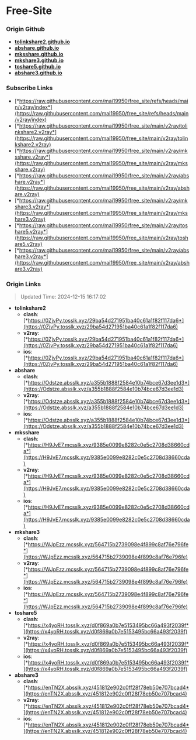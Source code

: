 # Free-Site

### Origin Github

- [**tolinkshare2.github.io**](https://github.com/tolinkshare2/tolinkshare2.github.io)
- [**abshare.github.io**](https://github.com/abshare/abshare.github.io)
- [**mksshare.github.io**](https://github.com/mksshare/mksshare.github.io)
- [**mkshare3.github.io**](https://github.com/mkshare3/mkshare3.github.io)
- [**toshare5.github.io**](https://github.com/toshare5/toshare5.github.io)
- [**abshare3.github.io**](https://github.com/abshare3/abshare3.github.io)

### Subscribe Links

- [*https://raw.githubusercontent.com/mai19950/free_site/refs/heads/main/v2ray/index*](https://raw.githubusercontent.com/mai19950/free_site/refs/heads/main/v2ray/index)
- [*https://raw.githubusercontent.com/mai19950/free_site/main/v2ray/tolinkshare2.v2ray*](https://raw.githubusercontent.com/mai19950/free_site/main/v2ray/tolinkshare2.v2ray)
- [*https://raw.githubusercontent.com/mai19950/free_site/main/v2ray/mksshare.v2ray*](https://raw.githubusercontent.com/mai19950/free_site/main/v2ray/mksshare.v2ray)
- [*https://raw.githubusercontent.com/mai19950/free_site/main/v2ray/abshare.v2ray*](https://raw.githubusercontent.com/mai19950/free_site/main/v2ray/abshare.v2ray)
- [*https://raw.githubusercontent.com/mai19950/free_site/main/v2ray/mkshare3.v2ray*](https://raw.githubusercontent.com/mai19950/free_site/main/v2ray/mkshare3.v2ray)
- [*https://raw.githubusercontent.com/mai19950/free_site/main/v2ray/toshare5.v2ray*](https://raw.githubusercontent.com/mai19950/free_site/main/v2ray/toshare5.v2ray)
- [*https://raw.githubusercontent.com/mai19950/free_site/main/v2ray/abshare3.v2ray*](https://raw.githubusercontent.com/mai19950/free_site/main/v2ray/abshare3.v2ray)

### Origin Links

> Updated Time: 2024-12-15 16:17:02

- **tolinkshare2**
  - **clash**: [*https://0ZjvPy.tosslk.xyz/29ba54d271951ba40c61a1f82f117da6*](https://0ZjvPy.tosslk.xyz/29ba54d271951ba40c61a1f82f117da6)
  - **v2ray**: [*https://0ZjvPy.tosslk.xyz/29ba54d271951ba40c61a1f82f117da6*](https://0ZjvPy.tosslk.xyz/29ba54d271951ba40c61a1f82f117da6)
  - **ios**: [*https://0ZjvPy.tosslk.xyz/29ba54d271951ba40c61a1f82f117da6*](https://0ZjvPy.tosslk.xyz/29ba54d271951ba40c61a1f82f117da6)
- **abshare**
  - **clash**: [*https://Odstze.absslk.xyz/a355b1888f2584e10b74bce67d3ee1d3*](https://Odstze.absslk.xyz/a355b1888f2584e10b74bce67d3ee1d3)
  - **v2ray**: [*https://Odstze.absslk.xyz/a355b1888f2584e10b74bce67d3ee1d3*](https://Odstze.absslk.xyz/a355b1888f2584e10b74bce67d3ee1d3)
  - **ios**: [*https://Odstze.absslk.xyz/a355b1888f2584e10b74bce67d3ee1d3*](https://Odstze.absslk.xyz/a355b1888f2584e10b74bce67d3ee1d3)
- **mksshare**
  - **clash**: [*https://H9JvE7.mcsslk.xyz/9385e0099e8282c0e5c2708d38660cda*](https://H9JvE7.mcsslk.xyz/9385e0099e8282c0e5c2708d38660cda)
  - **v2ray**: [*https://H9JvE7.mcsslk.xyz/9385e0099e8282c0e5c2708d38660cda*](https://H9JvE7.mcsslk.xyz/9385e0099e8282c0e5c2708d38660cda)
  - **ios**: [*https://H9JvE7.mcsslk.xyz/9385e0099e8282c0e5c2708d38660cda*](https://H9JvE7.mcsslk.xyz/9385e0099e8282c0e5c2708d38660cda)
- **mkshare3**
  - **clash**: [*https://WJpEzz.mcsslk.xyz/564715b2739098e4f899c8af76e796fe*](https://WJpEzz.mcsslk.xyz/564715b2739098e4f899c8af76e796fe)
  - **v2ray**: [*https://WJpEzz.mcsslk.xyz/564715b2739098e4f899c8af76e796fe*](https://WJpEzz.mcsslk.xyz/564715b2739098e4f899c8af76e796fe)
  - **ios**: [*https://WJpEzz.mcsslk.xyz/564715b2739098e4f899c8af76e796fe*](https://WJpEzz.mcsslk.xyz/564715b2739098e4f899c8af76e796fe)
- **toshare5**
  - **clash**: [*https://x4yoRH.tosslk.xyz/d0f869a0b7e5153495bc66a493f2039f*](https://x4yoRH.tosslk.xyz/d0f869a0b7e5153495bc66a493f2039f)
  - **v2ray**: [*https://x4yoRH.tosslk.xyz/d0f869a0b7e5153495bc66a493f2039f*](https://x4yoRH.tosslk.xyz/d0f869a0b7e5153495bc66a493f2039f)
  - **ios**: [*https://x4yoRH.tosslk.xyz/d0f869a0b7e5153495bc66a493f2039f*](https://x4yoRH.tosslk.xyz/d0f869a0b7e5153495bc66a493f2039f)
- **abshare3**
  - **clash**: [*https://enTN2X.absslk.xyz/451812e902c0ff28f78eb50e707bcad4*](https://enTN2X.absslk.xyz/451812e902c0ff28f78eb50e707bcad4)
  - **v2ray**: [*https://enTN2X.absslk.xyz/451812e902c0ff28f78eb50e707bcad4*](https://enTN2X.absslk.xyz/451812e902c0ff28f78eb50e707bcad4)
  - **ios**: [*https://enTN2X.absslk.xyz/451812e902c0ff28f78eb50e707bcad4*](https://enTN2X.absslk.xyz/451812e902c0ff28f78eb50e707bcad4)
